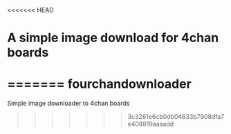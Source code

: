<<<<<<< HEAD
# A simple image download for 4chan boards
=======
fourchandownloader
==================

Simple image downloader to 4chan boards
>>>>>>> 3c3261e6cb0db04633b7908dfa7e408819aaaadd
